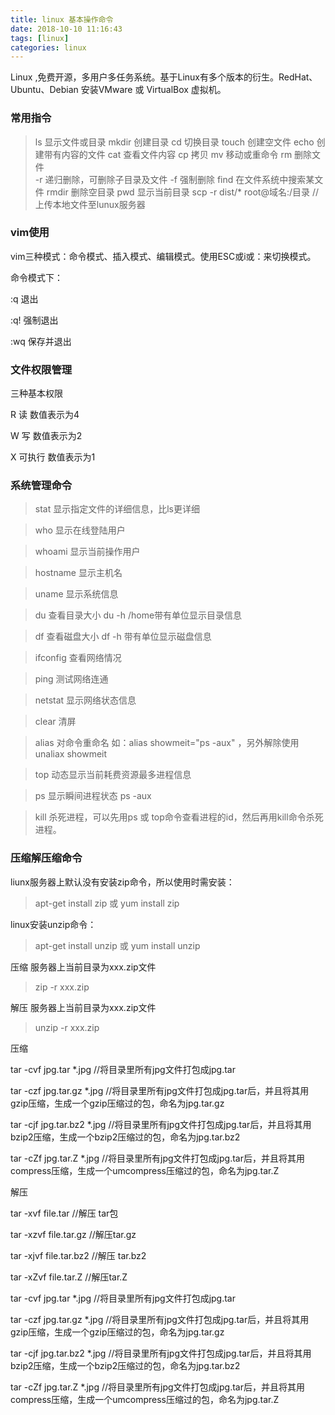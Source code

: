 ```yaml
---
title: linux 基本操作命令
date: 2018-10-10 11:16:43
tags: [linux]
categories: linux
---
```

Linux ,免费开源，多用户多任务系统。基于Linux有多个版本的衍生。RedHat、Ubuntu、Debian 安装VMware 或 VirtualBox 虚拟机。

### 常用指令

> ls 显示文件或目录
> mkdir 创建目录
> cd   切换目录
> touch 创建空文件 
> echo  创建带有内容的文件
> cat   查看文件内容 
> cp 拷贝
> mv  移动或重命令 
> rm  删除文件  
    -r 递归删除，可删除子目录及文件
    -f         强制删除
> find              在文件系统中搜索某文件
> rmdir           删除空目录
> pwd              显示当前目录
> scp -r dist/* root@域名:/目录  //上传本地文件至lunux服务器

<!-- more -->

### vim使用

vim三种模式：命令模式、插入模式、编辑模式。使用ESC或i或：来切换模式。

命令模式下：

:q                      退出

:q!                     强制退出

:wq                   保存并退出




### 文件权限管理

三种基本权限

R           读         数值表示为4

W          写         数值表示为2

X          可执行     数值表示为1

### 系统管理命令

> stat              显示指定文件的详细信息，比ls更详细

> who               显示在线登陆用户

> whoami            显示当前操作用户

> hostname          显示主机名

> uname             显示系统信息

> du                查看目录大小 du -h /home带有单位显示目录信息

> df                查看磁盘大小 df -h 带有单位显示磁盘信息

> ifconfig          查看网络情况

> ping              测试网络连通

> netstat          显示网络状态信息

> clear            清屏

> alias             对命令重命名 如：alias showmeit="ps -aux" ，另外解除使用unaliax showmeit

> top               动态显示当前耗费资源最多进程信息

> ps                显示瞬间进程状态 ps -aux

> kill              杀死进程，可以先用ps 或 top命令查看进程的id，然后再用kill命令杀死进程。                                                                                                                                                                                                                                                                                                                                                                                             
### 压缩解压缩命令   

liunx服务器上默认没有安装zip命令，所以使用时需安装：
> apt-get install zip 或  yum install zip

linux安装unzip命令：
> apt-get install unzip 或  yum install unzip

压缩  服务器上当前目录为xxx.zip文件

> zip -r xxx.zip 

解压  服务器上当前目录为xxx.zip文件

> unzip -r xxx.zip 



压缩

tar -cvf jpg.tar *.jpg //将目录里所有jpg文件打包成jpg.tar 

tar -czf jpg.tar.gz *.jpg   //将目录里所有jpg文件打包成jpg.tar后，并且将其用gzip压缩，生成一个gzip压缩过的包，命名为jpg.tar.gz

tar -cjf jpg.tar.bz2 *.jpg //将目录里所有jpg文件打包成jpg.tar后，并且将其用bzip2压缩，生成一个bzip2压缩过的包，命名为jpg.tar.bz2

tar -cZf jpg.tar.Z *.jpg   //将目录里所有jpg文件打包成jpg.tar后，并且将其用compress压缩，生成一个umcompress压缩过的包，命名为jpg.tar.Z



解压

tar -xvf file.tar //解压 tar包

tar -xzvf file.tar.gz //解压tar.gz

tar -xjvf file.tar.bz2   //解压 tar.bz2

tar -xZvf file.tar.Z   //解压tar.Z

tar -cvf jpg.tar *.jpg //将目录里所有jpg文件打包成jpg.tar 

tar -czf jpg.tar.gz *.jpg   //将目录里所有jpg文件打包成jpg.tar后，并且将其用gzip压缩，生成一个gzip压缩过的包，命名为jpg.tar.gz

 tar -cjf jpg.tar.bz2 *.jpg //将目录里所有jpg文件打包成jpg.tar后，并且将其用bzip2压缩，生成一个bzip2压缩过的包，命名为jpg.tar.bz2

tar -cZf jpg.tar.Z *.jpg   //将目录里所有jpg文件打包成jpg.tar后，并且将其用compress压缩，生成一个umcompress压缩过的包，命名为jpg.tar.Z



